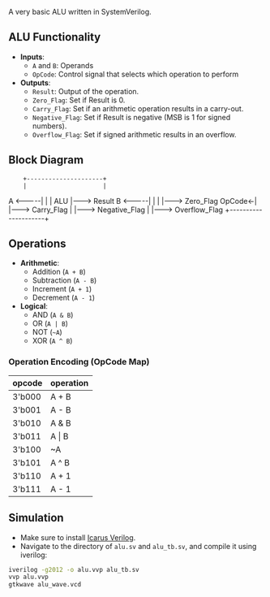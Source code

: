 A very basic ALU written in SystemVerilog.

## ALU Functionality
- **Inputs**: 
  - `A` and `B`: Operands
  - `OpCode`: Control signal that selects which operation to perform
- **Outputs**:
    - `Result`: Output of the operation.
    - `Zero_Flag`: Set if Result is 0.
    - `Carry_Flag`: Set if an arithmetic operation results in a carry-out.
    - `Negative_Flag`: Set if Result is negative (MSB is 1 for signed numbers).
    - `Overflow_Flag`: Set if signed arithmetic results in an overflow.

## Block Diagram
        +---------------------+
        |                     |
A <-----|                     |
        |       ALU           |---> Result
B <-----|                     |
        |                     |---> Zero_Flag
OpCode<-|                     |---> Carry_Flag
        |                     |---> Negative_Flag
        |                     |---> Overflow_Flag
        +---------------------+

## Operations
- **Arithmetic**:
    - Addition (`A + B`)
    - Subtraction (`A - B`)
    - Increment (`A + 1`)
    - Decrement (`A - 1`)
- **Logical**:
    - AND (`A & B`)
    - OR (`A | B`)
    - NOT (`~A`)
    - XOR (`A ^ B`)

### Operation Encoding (OpCode Map)
| opcode | operation |
| ------ | --------- |
| 3'b000 | A + B     |
| 3'b001 | A - B     |
| 3'b010 | A & B     |
| 3'b011 | A \| B    |
| 3'b100 | ~A        |
| 3'b101 | A ^ B     |
| 3'b110 | A + 1     |
| 3'b111 | A - 1     |

## Simulation
- Make sure to install [Icarus Verilog](https://bleyer.org/icarus/).
- Navigate to the directory of `alu.sv` and `alu_tb.sv`, and compile it using iverilog:
```sh
iverilog -g2012 -o alu.vvp alu_tb.sv
vvp alu.vvp
gtkwave alu_wave.vcd
```